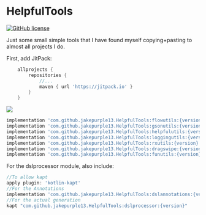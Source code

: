 # HelpfulTools

[![GitHub license](https://img.shields.io/github/license/jakepurple13/HelpfulTools?style=for-the-badge)](https://github.com/jakepurple13/HelpfulTools/blob/master/LICENSE)

Just some small simple tools that I have found myself copying+pasting to almost all projects I do.

First, add JitPack:
```groovy
	allprojects {
		repositories {
			//...
			maven { url 'https://jitpack.io' }
		}
	}
```

[![](https://jitpack.io/v/jakepurple13/HelpfulTools.svg)](https://jitpack.io/#jakepurple13/HelpfulTools)
```groovy
implementation 'com.github.jakepurple13.HelpfulTools:flowutils:{version}'
implementation 'com.github.jakepurple13.HelpfulTools:gsonutils:{version}'
implementation 'com.github.jakepurple13.HelpfulTools:helpfulutils:{version}'
implementation 'com.github.jakepurple13.HelpfulTools:loggingutils:{version}'
implementation 'com.github.jakepurple13.HelpfulTools:rxutils:{version}'
implementation 'com.github.jakepurple13.HelpfulTools:dragswipe:{version}'
implementation 'com.github.jakepurple13.HelpfulTools:funutils:{version}'
```

For the dslprocessor module, also include:
```groovy
//To allow kapt
apply plugin: 'kotlin-kapt'
//For the Annotations
implementation 'com.github.jakepurple13.HelpfulTools:dslannotations:{version}'
//For the actual generation
kapt "com.github.jakepurple13.HelpfulTools:dslprocessor:{version}"
```

